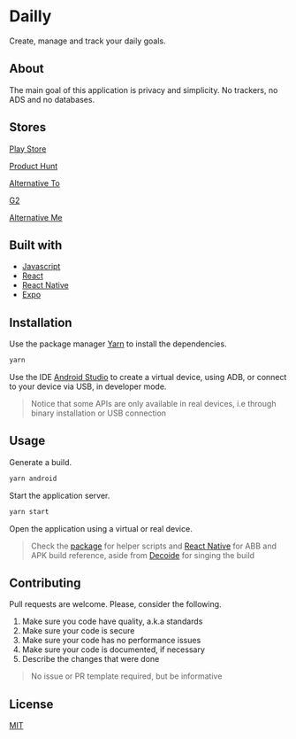 # Dailly

Create, manage and track your daily goals.

## About

The main goal of this application is privacy and simplicity. No trackers, no ADS and no databases.

## Stores

[Play Store](https://play.google.com/store/apps/details?id=com.dailly.dailly)

[Product Hunt](https://www.producthunt.com/posts/dailly)

[Alternative To](https://alternativeto.net/software/dailly/about/)

[G2](https://www.g2.com/products/dailly/reviews)

[Alternative Me](https://alternative.me/dailly)

## Built with

- [Javascript](https://developer.mozilla.org/en-US/docs/Web/JavaScript)
- [React](https://reactjs.org/)
- [React Native](https://reactnative.dev/)
- [Expo](https://expo.io/)

## Installation

Use the package manager [Yarn](https://yarnpkg.com/getting-started/install) to install the dependencies.

```bash
yarn
```

Use the IDE [Android Studio](https://developer.android.com/studio/install) to create a virtual device, using ADB, or connect to your device via USB, in developer mode.

> Notice that some APIs are only available in real devices, i.e through binary installation or USB connection

## Usage

Generate a build.

```sh
yarn android
```

Start the application server.

```sh
yarn start
```

Open the application using a virtual or real device.

> Check the [package](./package.json) for helper scripts and [React Native](https://reactnative.dev/docs/signed-apk-android) for ABB and APK build reference, aside from [Decoide](https://www.decoide.org/react-native/docs/signed-apk-android.html) for singing the build

## Contributing

Pull requests are welcome. Please, consider the following.

1. Make sure you code have quality, a.k.a standards
2. Make sure your code is secure
3. Make sure your code has no performance issues
4. Make sure your code is documented, if necessary
5. Describe the changes that were done

> No issue or PR template required, but be informative

## License

[MIT](./LICENSE.md)
